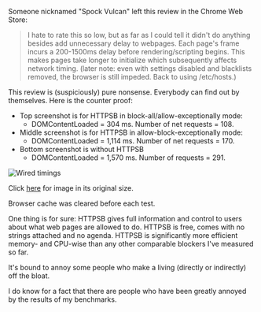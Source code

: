 Someone nicknamed "Spock Vulcan" left this review in the Chrome Web Store:

> I hate to rate this so low, but as far as I could tell it didn't do anything besides add unnecessary delay to webpages. Each page's frame incurs a 200-1500ms delay before rendering/scripting begins. This makes pages take longer to initialize which subsequently affects network timing. (later note: even with settings disabled and blacklists removed, the browser is still impeded. Back to using /etc/hosts.)

This review is (suspiciously) pure nonsense. Everybody can find out by themselves. Here is the counter proof:

- Top screenshot is for HTTPSB in block-all/allow-exceptionally mode:
    * DOMContentLoaded = 304 ms. Number of net requests = 108.
- Middle screenshot is for HTTPSB in allow-block-exceptionally mode:
    * DOMContentLoaded = 1,114 ms. Number of net requests = 170.
- Bottom screenshot is without HTTPSB
    * DOMContentLoaded = 1,570 ms. Number of requests = 291.

![Wired timings](https://raw.githubusercontent.com/gorhill/httpswitchboard/master/doc/img/spock-vulcan-counterproof.png)

Click [here](https://raw.githubusercontent.com/gorhill/httpswitchboard/master/doc/img/spock-vulcan-counterproof.png) for image in its original size.

Browser cache was cleared before each test.

One thing is for sure: HTTPSB gives full information and control to users about what web pages are allowed to do. HTTPSB is free, comes with no strings attached and no agenda. HTTPSB is significantly more efficient memory- and CPU-wise than any other comparable blockers I've measured so far.

It's bound to annoy some people who make a living (directly or indirectly) off the bloat.

I do know for a fact that there are people who have been greatly annoyed by the results of my benchmarks.